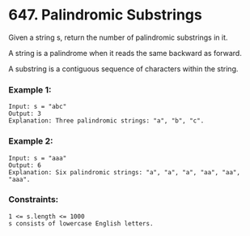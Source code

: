 # 647. Palindromic Substrings

Given a string s, return the number of palindromic substrings in it.

A string is a palindrome when it reads the same backward as forward.

A substring is a contiguous sequence of characters within the string.

 

### Example 1:
```
Input: s = "abc"
Output: 3
Explanation: Three palindromic strings: "a", "b", "c".
```
### Example 2:
```
Input: s = "aaa"
Output: 6
Explanation: Six palindromic strings: "a", "a", "a", "aa", "aa", "aaa".
```

### Constraints:
```
1 <= s.length <= 1000
s consists of lowercase English letters.
```
